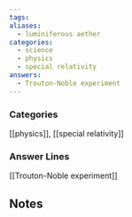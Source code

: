 ```yaml
---
tags:
aliases:
  - luminiferous aether
categories:
  - science
  - physics
  - special relativity
answers:
  - Trouton-Noble experiment
---
```

### Categories
[[physics]], [[special relativity]]
### Answer Lines
[[Trouton-Noble experiment]]
## Notes

